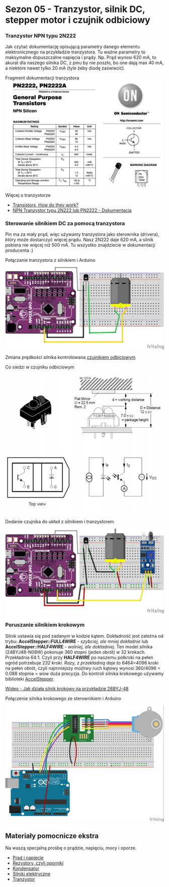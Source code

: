 
# Sezon 05 - Tranzystor, silnik DC, stepper motor i czujnik odbiciowy

### Tranzystor NPN typu 2N222

Jak czytać dokumentację opisującą parametry danego elementu elektronicznego na przykładzie tranzystora. Tu ważne parametry to maksymalne dopuszczalne napięcia i prądy. Np. Prąd wynosi 620 mA, to akurat dla naszego silnika DC, z pinu by nie poszło, bo one dają max 40 mA, a niektóre nawet tylko 20 mA (tyle żeby diodę zaświecić).

Fragment dokumentacji tranzystora
![](tranzystor-npn.png)

Więcej o tranzystorze
- [Transistors, How do they work?](https://youtu.be/7ukDKVHnac4)
- [NPN Tranzystor typu 2N222 lub PN2222 - Dokumentacja](http://users.ece.utexas.edu/~valvano/Datasheets/PN2222-D.pdf)

### Sterowanie silnikiem DC za pomocą tranzystora

Pin ma za mały prąd, więc używamy tranzystora jako sterownika (drivera), który może dostarczyć więcej prądu. Nasz 2N222 daje 620 mA, a silnik pobiera nie więcej niż 500 mA. Tu wszystko znajdziecie w dokumentacji producenta :)

Połączanie tranzystora z silnikiem i Arduino

![](uno_dc.png)

Zmiana prędkości silnika kontrolowana [czujnikiem odbiciowym](https://github.com/CreativeCodingPL/PhysicalComputing#czujnik-odbiciowy)

Co siedzi w czujniku odbiciowym

![](TCRT5000.jpeg)

Dodanie czujnika do układ z silnikiem i tranzystorem

![](dc_speed_sens.png)
 
### Poruszanie silnikiem krokowym

Silnik ustawia się pod zadanym w kodzie kątem. Dokładność jest zależna od trybu: **AccelStepper::FULL4WIRE** - *szybciej, ale mniej dokładnie* lub **AccelStepper::HALF4WIRE** - *wolniej, ale dokładniej*. Ten model silnika (24BYJ48-N08W) pokonuje 360 stopni (jeden obrót) w 32 krokach. Przekładnia 64:1. Czyli przy **HALF4WIRE** po naszemu półkroki na pełen ogród potrzebuje 2*32 kroki. Razy, z przekładnią daje to 64*64=4096 kroki na pełen obrót, czyli najmniejszy możliwy ruch kątowy wynosi 360/4096 = 0.088 stopnia = wow duża precyzja. Do kontroli silnika krokowego używamy biblioteki [AccelStepper](http://www.airspayce.com/mikem/arduino/AccelStepper/classAccelStepper.html).

[Wideo - Jak działa silnik krokowy na przykładzie 28BYJ-48](https://youtu.be/B86nqDRskVU)

Połączenie silnika krokowego ze sterownikiem i Arduino 
 
![](stepper_fritzing.jpg)

## Materiały pomocnicze ekstra
Na waszą specjalną prośbę o prądzie, napięciu, mocy i oporze.

- [Prąd i napięcie](https://youtu.be/_-Oy_O-Hcis)
- [Rezystory, czyli oporniki](https://youtu.be/6ZOm7t-de4E)
- [Kondensator](https://youtu.be/CjStHxRmxPM)
- [Silniki elektryczne](https://youtu.be/t5udd52l1WA)
- [Tranzystor](https://youtu.be/OEPqjQ9PI1M)